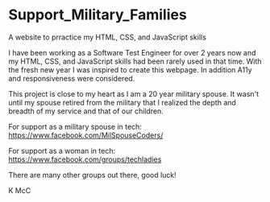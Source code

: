 # Support_Military_Families
A website to prractice my HTML, CSS, and JavaScript skills

I have been working as a Software Test Engineer for over 2 years now and my HTML, CSS, and JavaScript skills had been rarely used in that time.
With the fresh new year I was inspired to create this webpage.  In addition A11y and responsiveness were considered.

This project is close to my heart as I am a 20 year military spouse.  It wasn't until my spouse retired from the military 
that I realized the depth and breadth of my service and that of our children.  

For support as a military spouse in tech: https://www.facebook.com/MilSpouseCoders/

For support as a woman in tech: https://www.facebook.com/groups/techladies

There are many other groups out there, good luck!

K McC
